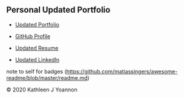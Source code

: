 
## Personal Updated Portfolio

- [Updated Portfolio](https://kathleen-y.github.io/updated_portfolio/portfolio.html)

- [GitHub Profile](https://github.com/Kathleen-Y)

- [Updated Resume](drive.google)

- [Updated LinkedIn](https://www.linkedin.com/k-yoannon)




note to self
for badges (https://github.com/matiassingers/awesome-readme/blob/master/readme.md)



















© 2020 Kathleen J Yoannon
